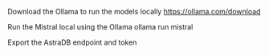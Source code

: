 Download the Ollama to run the models locally
https://ollama.com/download

Run the Mistral local using the Ollama
ollama run mistral


Export the AstraDB endpoint and token


